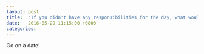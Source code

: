 ```yaml
---
layout: post
title:  "If you didn't have any responsibilities for the day, what would you do?"
date:   2016-05-29 11:15:00 +0800
categories: 
---
```

Go on a date!